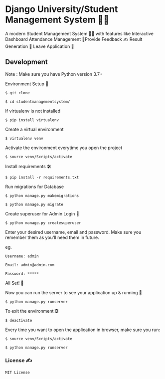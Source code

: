 # Django University/Student Management System 👨‍🎓

A modern Student Management System 👨‍🎓 with features like Interactive Dashboard Attendance Management 🏫Provide Feedback ✍ Result Generation 📜 Leave Application 🍂

## Development 
Note : Make sure you have Python version 3.7+

Environment Setup 🚀

`$ git clone `

`$ cd studentmanagementsystem/`

If virtualenv is not installed 

`$ pip install virtualenv`

Create a virtual environment

`$ virtualenv venv`

Activate the environment everytime you open the project

`$ source venv/Scripts/activate`

Install requirements 🛠

`$ pip install -r requirements.txt`

Run migrations for Database 

`$ python manage.py makemigrations`

`$ python manage.py migrate`

Create superuser for Admin Login 🔐

`$ python manage.py createsuperuser`

Enter your desired username, email and password. Make sure you remember them as you'll need them in future.

eg.

    Username: admin
    
    Email: admin@admin.com
    
    Password: *****

All Set! 🤩

Now you can run the server to see your application up & running 🚀

`$ python manage.py runserver`

To exit the environment ❎

`$ deactivate`

Every time you want to open the application in browser, make sure you run:

`$ source venv/Scripts/activate`

`$ python manage.py runserver`


### License ✍

```
MIT License

```  
